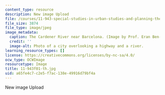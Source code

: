 ```yaml
---
content_type: resource
description: New image Upload
file: /courses/11-943-special-studies-in-urban-studies-and-planning-the-cardener-river-corridor-workshop-fall-2001/a65fe4c7c2e5f7ac138e49916d79bf4a_11-943f01-th.jpg
file_size: 3874
file_type: image/jpeg
image_metadata:
  caption: The Cardener River near Barcelona. (Image by Prof. Eran Ben-Joseph.)
  credit: ''
  image-alt: Photo of a city overlooking a highway and a river.
learning_resource_types: []
license: https://creativecommons.org/licenses/by-nc-sa/4.0/
ocw_type: OCWImage
resourcetype: Image
title: 11-943f01-th.jpg
uid: a65fe4c7-c2e5-f7ac-138e-49916d79bf4a
---
```

New image Upload